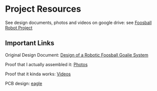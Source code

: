 # Project Resources
See design documents, photos and videos on google drive: see [Foosball Robot Project](https://drive.google.com/drive/folders/1GIF702EpTtpYjg1gBTahzj_a4CFIcvuH?usp=sharing)

## Important Links
Original Design Document: [Design of a Robotic Foosball Goalie System](https://drive.google.com/file/d/1CXTJUFzBpi-gHU4JU6HC7jRyM7l91VT3/view?usp=sharing)

Proof that I actually assembled it: [Photos](https://drive.google.com/drive/folders/1bLwtLpiks6kAcvACgz2hKZ8CoLaUbJQ_?usp=sharing)

Proof that it kinda works: [Videos](https://drive.google.com/drive/folders/1g__uB9cLNKs_AXKDzUe0QXybdrKySHcg?usp=sharing)

PCB design: [eagle](https://drive.google.com/drive/folders/1gZxxrr3r7jQ9L_tVjs6-Ox6c2l1intmh?usp=sharing)
